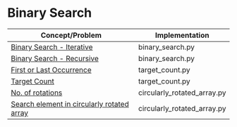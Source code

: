 
# Binary Search  
  
|Concept/Problem|Implementation|
|--|--|
|  [Binary Search - Iterative](https://www.youtube.com/watch?v=OAZc1zwjERU)|binary_search.py |
|[Binary Search - Recursive](https://www.youtube.com/watch?v=-bQ4UzUmWe8)|binary_search.py|
|[First or Last Occurrence](https://www.youtube.com/watch?v=OE7wUUpJw6I)|target_count.py|
|[Target Count](https://www.youtube.com/watch?v=pLT_9jwaPLs)|target_count.py|
|[No. of rotations](https://www.youtube.com/watch?v=4qjprDkJrjY)|circularly_rotated_array.py|
|[Search element in circularly rotated array](https://www.youtube.com/watch?v=uufaK2uLnSI)|circularly_rotated_array.py|
